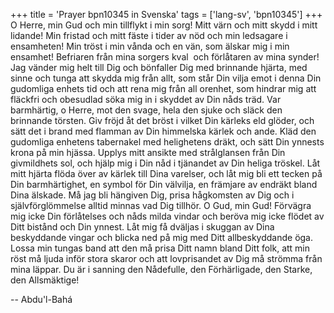 +++
title = 'Prayer bpn10345 in Svenska'
tags = ['lang-sv', 'bpn10345']
+++
O Herre, min Gud och min tillflykt i min sorg! Mitt värn och mitt skydd i mitt lidande! Min fristad och mitt fäste i tider av nöd och min ledsagare i ensamheten! Min tröst i min vånda och en vän, som älskar mig i min ensamhet! Befriaren från mina sorgers kval  och förlåtaren av mina synder!
Jag vänder mig helt till Dig och bönfaller Dig med brinnande hjärta, med sinne och tunga att skydda mig från allt, som står Din vilja emot i denna Din gudomliga enhets tid och att rena mig från all orenhet, som hindrar mig att fläckfri och obesudlad söka mig in i skyddet av Din nåds träd.
Var barmhärtig, o Herre, mot den svage, hela den sjuke och släck den brinnande törsten.
Giv fröjd åt det bröst i vilket Din kärleks eld glöder, och sätt det i brand med flamman av Din himmelska kärlek och ande.
Kläd den gudomliga enhetens tabernakel med helighetens dräkt, och sätt Din ynnests krona på min hjässa.
Upplys mitt ansikte med strålglansen från Din givmildhets sol, och hjälp mig i Din nåd i tjänandet av Din heliga tröskel.
Låt mitt hjärta flöda över av kärlek till Dina varelser, och låt mig bli ett tecken på Din barmhärtighet, en symbol för Din välvilja, en främjare av endräkt bland Dina älskade. Må jag bli 
hängiven Dig, prisa hågkomsten av Dig och i självförglömmelse alltid minnas vad Dig tillhör.
O Gud, min Gud! Förvägra mig icke Din förlåtelses och nåds milda vindar och beröva mig icke flödet av Ditt bistånd och Din ynnest.
Låt mig få dväljas i skuggan av Dina beskyddande vingar och blicka ned på mig med Ditt allbeskyddande öga.
Lossa min tungas band att den må prisa Ditt namn bland Ditt folk, att min röst må ljuda inför stora skaror och att lovprisandet av Dig må strömma från mina läppar.
Du är i sanning den Nådefulle, den Förhärligade, den Starke, den Allsmäktige!

-- Abdu'l-Bahá
